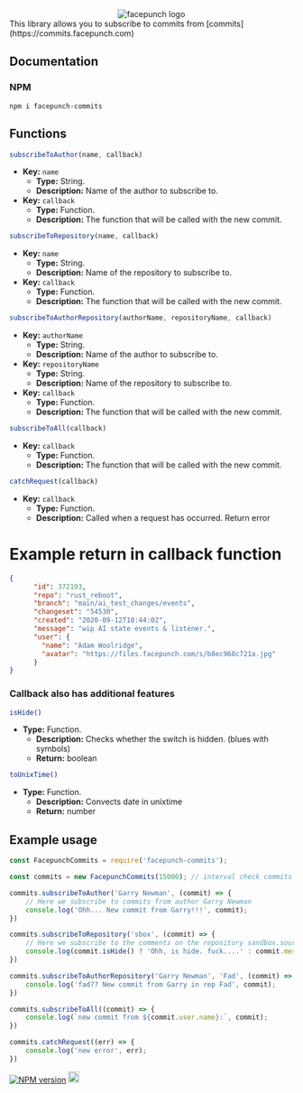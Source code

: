 <div style="text-align: center;"><img src="https://commits.facepunch.com/logo.svg" alt="facepunch logo"></div>
This library allows you to subscribe to commits from [commits](https://commits.facepunch.com)

## Documentation

### NPM

```
npm i facepunch-commits
```

## Functions

```js
subscribeToAuthor(name, callback)
```

* **Key:** `name`
    * **Type:** String.
    * **Description:** Name of the author to subscribe to.
* **Key:** `callback`
    * **Type:** Function.
    * **Description:** The function that will be called with the new commit.

```js
subscribeToRepository(name, callback)
```

* **Key:** `name`
    * **Type:** String.
    * **Description:** Name of the repository to subscribe to.
* **Key:** `callback`
    * **Type:** Function.
    * **Description:** The function that will be called with the new commit.

```js
subscribeToAuthorRepository(authorName, repositoryName, callback)
```

* **Key:** `authorName`
    * **Type:** String.
    * **Description:** Name of the author to subscribe to.
* **Key:** `repositoryName`
    * **Type:** String.
    * **Description:** Name of the repository to subscribe to.
* **Key:** `callback`
    * **Type:** Function.
    * **Description:** The function that will be called with the new commit.

```js
subscribeToAll(callback)
```

* **Key:** `callback`
    * **Type:** Function.
    * **Description:** The function that will be called with the new commit.

```js
catchRequest(callback)
```

* **Key:** `callback`
    * **Type:** Function.
    * **Description:** Called when a request has occurred. Return error

# Example return in callback function

```json
{
      "id": 372193,
      "repo": "rust_reboot",
      "branch": "main/ai_test_changes/events",
      "changeset": "54530",
      "created": "2020-09-12T10:44:02",
      "message": "wip AI state events & listener.",
      "user": {
        "name": "Adam Woolridge",
        "avatar": "https://files.facepunch.com/s/b8ec968c721a.jpg"
      }
}
```

### Callback also has additional features

```js
isHide()
```

* **Type:** Function.
    * **Description:** Checks whether the switch is hidden. (blues with symbols)
    * **Return:** boolean

```js
toUnixTime()
```

* **Type:** Function.
    * **Description:** Convects date in unixtime
    * **Return:** number

## Example usage

```js
const FacepunchCommits = require('facepunch-commits');

const commits = new FacepunchCommits(15000); // interval check commits in ms

commits.subscribeToAuthor('Garry Newman', (commit) => {
	// Here we subscribe to commits from author Garry Newman
	console.log('Ohh... New commit from Garry!!!', commit);
})

commits.subscribeToRepository('sbox', (commit) => {
	// Here we subscribe to the comments on the repository sandbox.source
	console.log(commit.isHide() ? 'Ohh, is hide. fuck....' : commit.message);
})

commits.subscribeToAuthorRepository('Garry Newman', 'Fad', (commit) => {
	console.log('fad?? New commit from Garry in rep Fad', commit);
})

commits.subscribeToAll((commit) => {
	console.log(`new commit from ${commit.user.name}:`, commit);
})

commits.catchRequest((err) => {
	console.log('new error', err);
})
```

<a href="https://www.npmjs.com/package/facepunch-commits"><img src="https://img.shields.io/npm/v/facepunch-commits.svg?style=flat-square" alt="NPM version"></a>
<a href="https://vk.com/ghost1337gg"><img src="https://brand.vkforms.ru/static/media/logo_color_154.08f6e176.svg" height=20></a>
